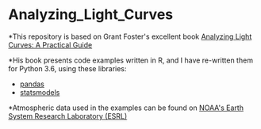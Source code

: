 # Analyzing_Light_Curves

*This repository is based on Grant Foster's excellent book [Analyzing Light Curves: A Practical Guide](http://www.lulu.com/us/en/shop/grant-foster/analyzing-light-curves-a-practical-guide/paperback/product-11037112.html)

*His book presents code examples written in R, and I have re-written them for Python 3.6, using these libraries:
   * [pandas](http://pandas.pydata.org/)
   * [statsmodels](http://statsmodels.sourceforge.net/)

*Atmospheric data used in the examples can be found on [NOAA's Earth System Research Laboratory (ESRL)](https://www.esrl.noaa.gov/gmd/ccgg/trends/)
